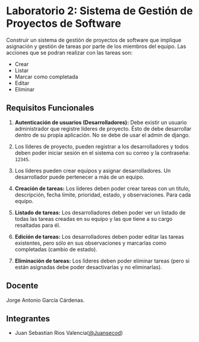 # Laboratorio 2: Sistema de Gestión de Proyectos de Software

Construir un sistema de gestión de proyectos de software que implique asignación y gestión de tareas por parte de los miembros del equipo. Las acciones que se podran realizar con las tareas son:

- Crear
- Listar
- Marcar como completada
- Editar
- Eliminar

## Requisitos Funcionales

1. **Autenticación de usuarios (Desarrolladores):** Debe existir un usuario administrador que registre
líderes de proyecto. Ésto de debe desarrollar dentro de su propia aplicación. No se debe de usar el admin de
django.

2. Los líderes de proyecto, pueden registrar a los desarrolladores y todos deben poder iniciar sesión
en el sistema con su correo y la contraseña: `12345`.

3. Los líderes pueden crear equipos y asignar desarrolladores. Un desarrollador puede pertenecer a
más de un equipo.

2. **Creación de tareas:** Los líderes deben poder crear tareas con un título, descripción, fecha límite,
prioridad, estado, y observaciones. Para cada equipo.

3. **Listado de tareas:** Los desarrolladores deben poder ver un listado de todas las tareas creadas en
su equipo y las que tiene a su cargo resaltadas para él.

4. **Edición de tareas:** Los desarrolladores deben poder editar las tareas existentes, pero sólo en sus
observaciones y marcarlas como completadas (cambio de estado).

5. **Eliminación de tareas:** Los líderes deben poder eliminar tareas (pero si están asignadas debe
poder desactivarlas y no eliminarlas).

## Docente
Jorge Antonio García Cárdenas.

## Integrantes
- Juan Sebastian Rios Valencia([@Juansecod](https://github.com/Juansecod))
